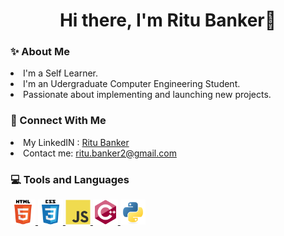 ## <h1 align="center"> Hi there, I'm Ritu Banker👋 </h1>

<h3> ✨ About Me </h3>

<p>
  <li> I'm a Self Learner. </li>
  <li> I'm an Udergraduate Computer Engineering Student. </li>
  <li> Passionate about implementing and launching new projects.</li>
</p>

<h3> 🤝 Connect With Me </h3>

<li> My LinkedIN : <a href="https://www.linkedin.com/in/ritu-b-789318222/">Ritu Banker</a> </li>
<li> Contact me: <a href="mailto:ritu.banker2@gmail.com">ritu.banker2@gmail.com</a> </li>

<h3> 💻 Tools and Languages </h3>

<p align="left"> 
  <a href="https://www.w3schools.com/html/" target="_blank" rel="noreferrer"> <img src="https://raw.githubusercontent.com/devicons/devicon/master/icons/html5/html5-original-wordmark.svg" alt="html5" width="40" height="40"/> </a>
  <a href="https://www.w3schools.com/css/" target="_blank" rel="noreferrer"> <img src="https://raw.githubusercontent.com/devicons/devicon/master/icons/css3/css3-original-wordmark.svg" alt="css3" width="40" height="40"/> </a>
  <a href="https://www.w3schools.com/js/" target="_blank" rel="noreferrer"> <img src="https://raw.githubusercontent.com/devicons/devicon/master/icons/javascript/javascript-original.svg" alt="javascript" width="40" height="40"/> </a>
  <a href="https://www.w3schools.com/cpp/" target="_blank" rel="noreferrer"> <img src="https://raw.githubusercontent.com/devicons/devicon/master/icons/cplusplus/cplusplus-original.svg" alt="cplusplus" width="40" height="40"/> </a>
    <a href="https://www.w3schools.com/python/" target="_blank" rel="noreferrer"> <img src="https://raw.githubusercontent.com/devicons/devicon/master/icons/python/python-original.svg" alt="python" width="40" height="40"/> </a>
